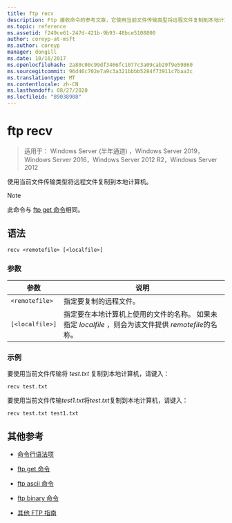```yaml
---
title: ftp recv
description: Ftp 接收命令的参考文章，它使用当前文件传输类型将远程文件复制到本地计算机。
ms.topic: reference
ms.assetid: f249ce61-247d-421b-9b93-48bce5108800
author: coreyp-at-msft
ms.author: coreyp
manager: dongill
ms.date: 10/16/2017
ms.openlocfilehash: 2a80c00c99df3466fc1077c3a09cab29f9e59860
ms.sourcegitcommit: 96d46c702e7a9c3a321bbbb5284f73911c7baa3c
ms.translationtype: MT
ms.contentlocale: zh-CN
ms.lasthandoff: 08/27/2020
ms.locfileid: "89038908"
---
```

# <a name="ftp-recv"></a>ftp recv

> 适用于： Windows Server (半年通道) ，Windows Server 2019，Windows Server 2016，Windows Server 2012 R2，Windows Server 2012

使用当前文件传输类型将远程文件复制到本地计算机。

> [!NOTE]
> 此命令与 [ftp get 命令](ftp-get.md)相同。

## <a name="syntax"></a>语法

```
recv <remotefile> [<localfile>]
```

### <a name="parameters"></a>参数

| 参数 | 说明 |
| --------- | ----------- |
| `<remotefile>` | 指定要复制的远程文件。 |
| `[<localfile>]` | 指定要在本地计算机上使用的文件的名称。 如果未指定 *localfile* ，则会为该文件提供 *remotefile*的名称。 |

### <a name="examples"></a>示例

要使用当前文件传输将 *test.txt* 复制到本地计算机，请键入：

```
recv test.txt
```

要使用当前文件传输*test1.txt*将*test.txt*复制到本地计算机，请键入：

```
recv test.txt test1.txt
```

## <a name="additional-references"></a>其他参考

- [命令行语法项](command-line-syntax-key.md)

- [ftp get 命令](ftp-get.md)

- [ftp ascii 命令](ftp-ascii.md)

- [ftp binary 命令](ftp-binary.md)

- [其他 FTP 指南](/previous-versions/orphan-topics/ws.10/cc756013(v=ws.10))
